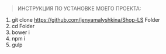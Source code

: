 > ИНСТРУКЦИЯ ПО УСТАНОВКЕ МОЕГО ПРОЕКТА:

1. git clone https://github.com/jenyamalyshkina/Shop-LS Folder
2. cd Folder
4. bower i
5. npm i
6. gulp
